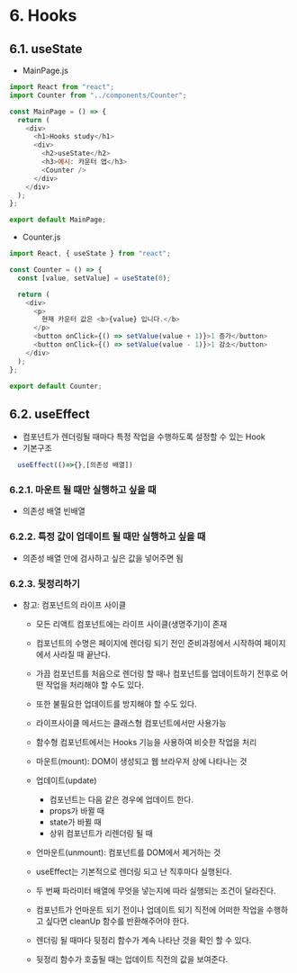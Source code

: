 # 6. Hooks

## 6.1. useState

- MainPage.js

```js
import React from "react";
import Counter from "../components/Counter";

const MainPage = () => {
  return (
    <div>
      <h1>Hooks study</h1>
      <div>
        <h2>useState</h2>
        <h3>예시: 카운터 앱</h3>
        <Counter />
      </div>
    </div>
  );
};

export default MainPage;
```

- Counter.js

```js
import React, { useState } from "react";

const Counter = () => {
  const [value, setValue] = useState(0);

  return (
    <div>
      <p>
        현재 카운터 값은 <b>{value} 입니다.</b>
      </p>
      <button onClick={() => setValue(value + 1)}>1 증가</button>
      <button onClick={() => setValue(value - 1)}>1 감소</button>
    </div>
  );
};

export default Counter;
```

## 6.2. useEffect

- 컴포넌트가 렌더링될 때마다 특정 작업을 수행하도록 설정할 수 있는 Hook
- 기본구조

```js
  useEffect(()=>{},[의존성 배열])
```

### 6.2.1. 마운트 될 때만 실행하고 싶을 때

- 의존성 배열 빈배열

### 6.2.2. 특정 값이 업데이트 될 때만 실행하고 싶을 때

- 의존성 배열 안에 검사하고 싶은 값을 넣어주면 됨

### 6.2.3. 뒷정리하기

- 참고: 컴포넌트의 라이프 사이클

  - 모든 리액트 컴포넌트에는 라이프 사이클(생명주기)이 존재
  - 컴포넌트의 수명은 페이지에 렌더링 되기 전인 준비과정에서 시작하여 페이지에서 사라질 때 끝난다.
  - 가끔 컴포넌트를 처음으로 렌더링 할 때나 컴포넌트를 업데이트하기 전후로 어떤 작업을 처리해야 할 수도 있다.
  - 또한 불필요한 업데이트를 방지해야 할 수도 있다.
  - 라이프사이클 메서드는 클래스형 컴포넌트에서만 사용가능
  - 함수형 컴포넌트에서는 Hooks 기능을 사용하여 비슷한 작업을 처리
  - 마운트(mount): DOM이 생성되고 웹 브라우저 상에 나타나는 것
  - 업데이트(update)

    - 컴포넌트는 다음 같은 경우에 업데이트 한다.
    - props가 바뀔 때
    - state가 바뀔 때
    - 상위 컴포넌트가 리렌더링 될 때

  - 언마운트(unmount): 컴포넌트를 DOM에서 제거하는 것

  - useEffect는 기본적으로 렌더링 되고 난 직후마다 실행된다.
  - 두 번째 파라미터 배열에 무엇을 넣는지에 따라 실행되는 조건이 달라진다.
  - 컴포넌트가 언마운트 되기 전이나 업데이트 되기 직전에 어떠한 작업을 수행하고 싶다면 cleanUp 함수를 반환해주어야 한다.
  - 렌더링 될 때마다 뒷정리 함수가 계속 나타난 것을 확인 할 수 있다.
  - 뒷정리 함수가 호출될 때는 업데이트 직전의 값을 보여준다.
